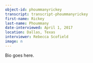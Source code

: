 ```yaml
---
object-id: phoummanyrickey  
transcript: transcript-phoummanyrickey  
first-name: Rickey
last-name: Phoummany
date-interviewed: April 1, 2017
location: Dallas, Texas
interviewer: Rebecca Scofield
image: n
---
```

Bio goes here. 
